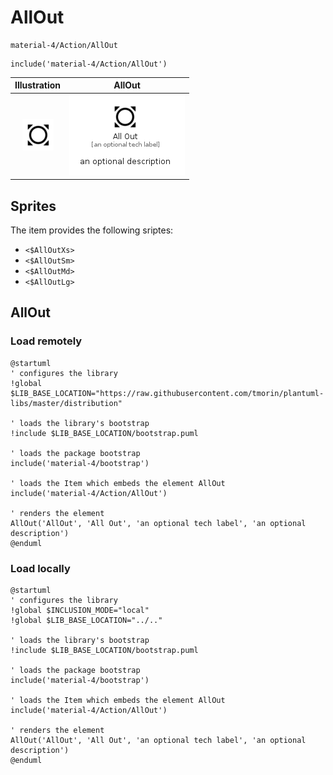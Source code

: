 # AllOut


```text
material-4/Action/AllOut
```

```text
include('material-4/Action/AllOut')
```



| Illustration | AllOut |
| :---: | :---: |
| ![illustration for Illustration](../../material-4/Action/AllOut.png) | ![illustration for AllOut](../../material-4/Action/AllOut.Local.png) |



## Sprites
The item provides the following sriptes:

- `<$AllOutXs>`
- `<$AllOutSm>`
- `<$AllOutMd>`
- `<$AllOutLg>`





## AllOut

### Load remotely
```plantuml
@startuml
' configures the library
!global $LIB_BASE_LOCATION="https://raw.githubusercontent.com/tmorin/plantuml-libs/master/distribution"

' loads the library's bootstrap
!include $LIB_BASE_LOCATION/bootstrap.puml

' loads the package bootstrap
include('material-4/bootstrap')

' loads the Item which embeds the element AllOut
include('material-4/Action/AllOut')

' renders the element
AllOut('AllOut', 'All Out', 'an optional tech label', 'an optional description')
@enduml
```

### Load locally
```plantuml
@startuml
' configures the library
!global $INCLUSION_MODE="local"
!global $LIB_BASE_LOCATION="../.."

' loads the library's bootstrap
!include $LIB_BASE_LOCATION/bootstrap.puml

' loads the package bootstrap
include('material-4/bootstrap')

' loads the Item which embeds the element AllOut
include('material-4/Action/AllOut')

' renders the element
AllOut('AllOut', 'All Out', 'an optional tech label', 'an optional description')
@enduml
```

